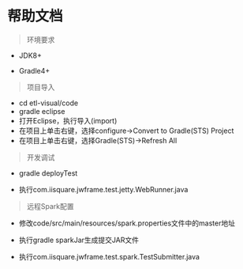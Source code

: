# 帮助文档

> 环境要求

- JDK8+

- Gradle4+

> 项目导入

- cd etl-visual/code
- gradle eclipse
- 打开Eclipse，执行导入(import)
- 在项目上单击右键，选择configure->Convert to Gradle(STS) Project
- 在项目上单击右键，选择Gradle(STS)->Refresh All

> 开发调试

- gradle deployTest

- 执行com.iisquare.jwframe.test.jetty.WebRunner.java

> 远程Spark配置

- 修改code/src/main/resources/spark.properties文件中的master地址

- 执行gradle sparkJar生成提交JAR文件

- 执行com.iisquare.jwframe.test.spark.TestSubmitter.java
